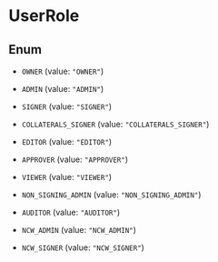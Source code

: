 

# UserRole

## Enum


* `OWNER` (value: `"OWNER"`)

* `ADMIN` (value: `"ADMIN"`)

* `SIGNER` (value: `"SIGNER"`)

* `COLLATERALS_SIGNER` (value: `"COLLATERALS_SIGNER"`)

* `EDITOR` (value: `"EDITOR"`)

* `APPROVER` (value: `"APPROVER"`)

* `VIEWER` (value: `"VIEWER"`)

* `NON_SIGNING_ADMIN` (value: `"NON_SIGNING_ADMIN"`)

* `AUDITOR` (value: `"AUDITOR"`)

* `NCW_ADMIN` (value: `"NCW_ADMIN"`)

* `NCW_SIGNER` (value: `"NCW_SIGNER"`)



